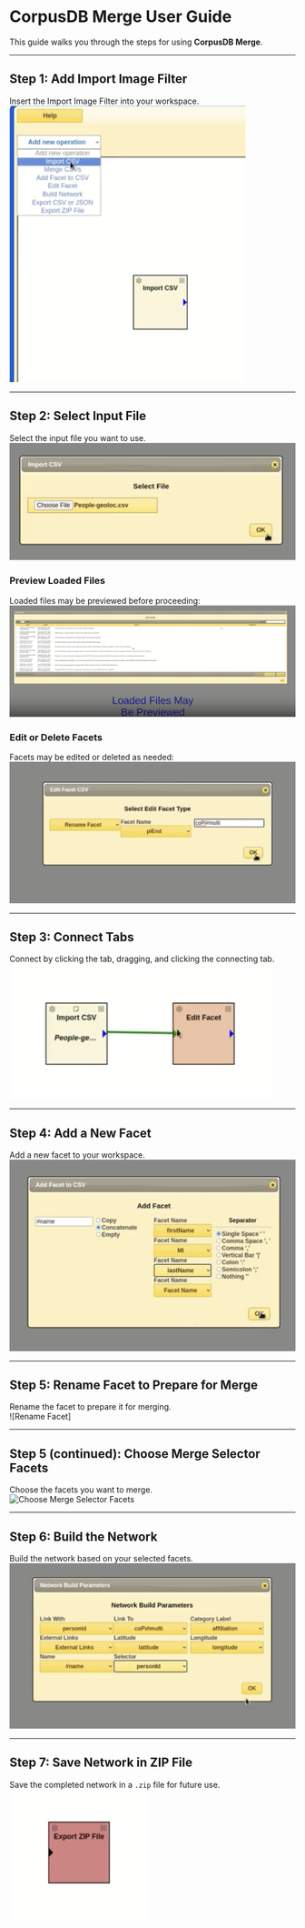 # CorpusDB Merge User Guide

This guide walks you through the steps for using **CorpusDB Merge**.

---

## Step 1: Add Import Image Filter
Insert the Import Image Filter into your workspace.  
![Import Image Filter](images/merge_image/Select_Import_CSV.png)

---

## Step 2: Select Input File
Select the input file you want to use.  
![Select Input File](images/merge_image/Select_file.png)

### Preview Loaded Files
Loaded files may be previewed before proceeding:  
![File Preview](images/merge_image/Csv_preview.png)

### Edit or Delete Facets
Facets may be edited or deleted as needed:  
![Edit/Delete Facets](images/merge_image/edit_facet.png)

---

## Step 3: Connect Tabs
Connect by clicking the tab, dragging, and clicking the connecting tab.  
![Connect Tabs](images/merge_image/Connect.png)

---

## Step 4: Add a New Facet
Add a new facet to your workspace.  
![Add New Facet](images/merge_image/Add_facet.png)

---

## Step 5: Rename Facet to Prepare for Merge
Rename the facet to prepare it for merging.  
![Rename Facet]

---

## Step 5 (continued): Choose Merge Selector Facets
Choose the facets you want to merge.  
![Choose Merge Selector Facets](images/merge_image/import_image_filter.png)

---

## Step 6: Build the Network
Build the network based on your selected facets.  
![Build Network](images/merge_image/Network_build.png)

---

## Step 7: Save Network in ZIP File
Save the completed network in a `.zip` file for future use.  
![Save Network](images/merge_image/Export.png)
